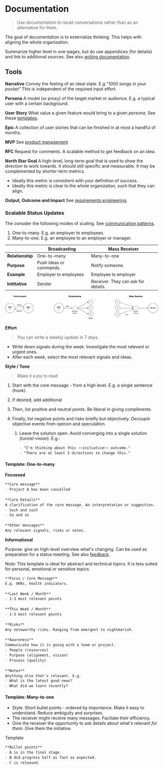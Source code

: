 # Documentation

> Use documentation to recall conversations rather than as an alternative for them.

The goal of documentation is to externalize thinking. This helps with aligning the whole organization.

Summarize higher level in one-pages, but do use appendices (for details) and link to additional sources. See also [writing documentation](../documentation.md).



## Tools

**Narrative**
Convey the feeling of an ideal state. E.g.*"1000 songs in your pocket"*
This is independent of the required input effort.

**Persona**
A model (or proxy) of the target market or audience. E.g. a typical user with a certain background.

**User Story**
What value a given feature would bring to a given *persona*. See these [templates](../management/requirements-engineering.md).

**Epic**
A collection of user stories that can be finished in at most a handful of months.

**MVP**
See [product management](../management/product-management.md)

**RFC**
Request for comments. A scalable method to get feedback on an idea.

**North Star Goal**
A high-level, long-term goal that is used to show the direction to work towards. It should still specific and measurable. It may be complemented by shorter-term metrics.

- Ideally this metric is consistent with your definition of success.
- Ideally this metric is clear to the whole organization, such that they can align.

**Output, Outcome and Impact**
See [requirements engineering](../management/requirements-engineering.md).



### Scalable Status Updates

The consider the following modes of scaling. See [communication patterns](systems/communication-patterns.md).

1. One-to-many. E.g. an employer to employees.
2. Many-to-one. E.g. an employee to an employer or manager.

|                  | Broadcasting            | Mass Receiver                       |
| ---------------- | ----------------------- | ----------------------------------- |
| **Relationship** | One-to-many             | Many-to-one                         |
| **Purpose**      | Push ideas or commands. | Notify someone.                     |
| **Example**      | Employer to employees   | Employee to employer                |
| **Inititative**  | Sender                  | Receiver. They can ask for details. |

![communication-patterns-broadcasting](../img/communication-patterns-broadcasting.png)

**Effort**

> You can write a weekly update in 7 days.

- Write down signals during the week. Investigate the most relevant or urgent ones.
- After each week, select the most relevant signals and ideas.



**Style / Tone**

> Make it a joy to read

1. Start with the core message - from a high level. E.g. a single sentence (hook).

2. If desired, add additional 

3. Then, list positive and neutral points. Be liberal in giving compliments.

4. Finally, list negative points and risks briefly but objectively. *Decouple* objective events from opinion and speculation.

   1. Leave the solution open. Avoid converging into a single solution (tunnel-vision). E.g.:

      ```markdown
      - "I'm thinking about this ~~initiative~~ outcome."
      - "There are at least 3 directions to change this."
      ```



#### Template: One-to-many

**Focussed**

```markdown
**Core message**
- Project A has been cancelled

**Core Details**
A clarification of the core message. An interpretation or suggestion.
- Such and such
- So and so

**Other messages**
Any relevant signals, risks or notes.
```



**Informational**

Purpose: give an high-level overview what's changing. Can be used as preparation for a status meeting. See also [feedback](collaboration/communication-principles.md).

Note: This template is ideal for abstract and technical topics. It is less suited for personal, emotional or sensitive topics.

 ```markdown
 **Focus / Core Message**
 E.g. OKRs, health indicators.
 
 **Last Week / Month**
 - 1-3 most relevant points
 
 **This Week / Month**
 - 1-3 most relevant points
 
 **Risks**
 Any noteworthy risks. Ranging from emergent to nightmarish.
 
 **Awareness**
 Communicate how it is going with a team or project.
 - People (resources)
 - Purpose (alignment, vision)
 - Process (quality)
 
 **Notes**
 Anything else that's relevant. E.g.
 - What is the latest good news?
 - What did we learn recently?
 ```



#### Template: Many-to-one

- Style. Short bullet points - ordered by importance. Make it easy to understand. Reduce ambiguity and surprises. 
- The receiver might receive many messages. Faciliate their efficiency.
- Give the receiver the opportunity to ask details about what's relevant *for them*. Give them the initiative.

Template

```markdown
**Bullet points**
- A is in the final stage.
- B did progress half as fast as expected.
- C is released.
```

